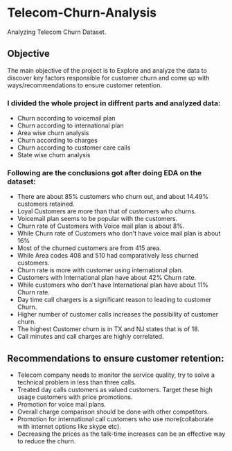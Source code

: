 # Telecom-Churn-Analysis
Analyzing Telecom Churn Dataset.
## Objective
The main objective of the project is to Explore and analyze the data to discover key factors responsible for customer churn and come up with ways/recommendations to ensure customer retention.

### I divided the whole project in diffrent parts and analyzed data:

* Churn according to voicemail plan
* Churn according to international plan
* Area wise churn analysis
* Churn according to charges
* Churn according to customer care calls
* State wise churn analysis

### Following are the conclusions got after doing EDA on the dataset:

* There are about 85% customers who churn out, and about 14.49% customers retained.
* Loyal Customers are more than that of customers who churns.
* Voicemail plan seems to be popular with the customers.
* Churn rate of Customers with Voice mail plan is about 8%.
* While Churn rate of Customers who don't have voice mail plan is about 16%
* Most of the churned customers are from 415 area.
* While Area codes 408 and 510 had comparatively less churned customers.
* Churn rate is more with customer using international plan.
* Customers with International plan have about 42% Churn rate.
* While customers who don't have International plan have about 11% Churn rate.
* Day time call chargers is a significant reason to leading to customer Churn.
* Higher number of customer calls increases the possibility of customer churn.
* The highest Customer churn is in TX and NJ states that is of 18.
* Call minutes and call charges are highly correlated.

## Recommendations to ensure customer retention:

* Telecom company needs to monitor the service quality, try to solve a technical problem in less than three calls.
* Treated day calls customers as valued customers. Target these high usage customers with price promotions.
* Promotion for voice mail plans.
* Overall charge comparison should be done with other competitors.
* Promotion for international call customers who use more(collaborate with internet options like skype etc).
* Decreasing the prices as the talk-time increases can be an effective way to reduce the churn.



